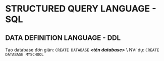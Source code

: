 # STRUCTURED QUERY LANGUAGE - SQL
## DATA DEFINITION LANGUAGE - DDL

Tạo database đơn giản:
`CREATE DATABASE` **_<tên database>_**
\ NVí dụ:
`CREATE DATABASE MYSCHOOL`
